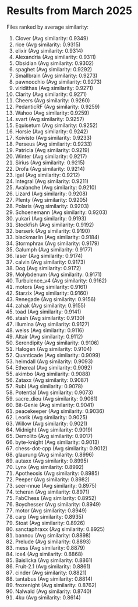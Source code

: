 # Results from March 2025

Files ranked by average similarity:
1. Clover (Avg similarity: 0.9349)
2. rice (Avg similarity: 0.9315)
3. elixir (Avg similarity: 0.9314)
4. Alexandria (Avg similarity: 0.9311)
5. Obsidian (Avg similarity: 0.9302)
6. spaghet (Avg similarity: 0.9292)
7. Smallbrain (Avg similarity: 0.9273)
8. pawnocchio (Avg similarity: 0.9273)
9. viridithas (Avg similarity: 0.9271)
10. Clarity (Avg similarity: 0.9271)
11. Cheers (Avg similarity: 0.9260)
12. PedanticRF (Avg similarity: 0.9259)
13. Wahoo (Avg similarity: 0.9259)
14. svart (Avg similarity: 0.9257)
15. Equisetum (Avg similarity: 0.9252)
16. Horsie (Avg similarity: 0.9242)
17. Koivisto (Avg similarity: 0.9233)
18. Perseus (Avg similarity: 0.9233)
19. Patricia (Avg similarity: 0.9219)
20. Winter (Avg similarity: 0.9217)
21. Sirius (Avg similarity: 0.9215)
22. Drofa (Avg similarity: 0.9214)
23. igel (Avg similarity: 0.9212)
24. Integral (Avg similarity: 0.9211)
25. Avalanche (Avg similarity: 0.9210)
26. Lizard (Avg similarity: 0.9208)
27. Plenty (Avg similarity: 0.9205)
28. Polaris (Avg similarity: 0.9203)
29. Schoenemann (Avg similarity: 0.9203)
30. yukari (Avg similarity: 0.9193)
31. Stockfish (Avg similarity: 0.9192)
32. berserk (Avg similarity: 0.9190)
33. blackmarlin (Avg similarity: 0.9184)
34. Stormphrax (Avg similarity: 0.9179)
35. Galumph (Avg similarity: 0.9177)
36. laser (Avg similarity: 0.9174)
37. calvin (Avg similarity: 0.9173)
38. Dog (Avg similarity: 0.9172)
39. Molybdenum (Avg similarity: 0.9171)
40. Turbulence_v4 (Avg similarity: 0.9162)
41. motors (Avg similarity: 0.9161)
42. Starzix (Avg similarity: 0.9160)
43. Renegade (Avg similarity: 0.9156)
44. zahak (Avg similarity: 0.9155)
45. toad (Avg similarity: 0.9141)
46. stash (Avg similarity: 0.9130)
47. illumina (Avg similarity: 0.9127)
48. weiss (Avg similarity: 0.9116)
49. Altair (Avg similarity: 0.9112)
50. Serendipity (Avg similarity: 0.9106)
51. Halogen (Avg similarity: 0.9104)
52. Quanticade (Avg similarity: 0.9099)
53. heimdall (Avg similarity: 0.9093)
54. Ethereal (Avg similarity: 0.9092)
55. akimbo (Avg similarity: 0.9088)
56. Zataxx (Avg similarity: 0.9087)
57. Rubi (Avg similarity: 0.9078)
58. Potential (Avg similarity: 0.9073)
59. sacre_dieu (Avg similarity: 0.9061)
60. Bit-Genie (Avg similarity: 0.9041)
61. peacekeeper (Avg similarity: 0.9036)
62. Leorik (Avg similarity: 0.9025)
63. Willow (Avg similarity: 0.9021)
64. Midnight (Avg similarity: 0.9019)
65. Demolito (Avg similarity: 0.9017)
66. byte-knight (Avg similarity: 0.9013)
67. chess-dot-cpp (Avg similarity: 0.9012)
68. glaurung (Avg similarity: 0.8996)
69. autaxx (Avg similarity: 0.8995)
70. Lynx (Avg similarity: 0.8992)
71. Apotheosis (Avg similarity: 0.8985)
72. Peeper (Avg similarity: 0.8982)
73. seer-nnue (Avg similarity: 0.8975)
74. tcheran (Avg similarity: 0.8971)
75. FabChess (Avg similarity: 0.8952)
76. Boychesser (Avg similarity: 0.8949)
77. motor (Avg similarity: 0.8949)
78. carp (Avg similarity: 0.8935)
79. Stoat (Avg similarity: 0.8926)
80. sanctaphraxx (Avg similarity: 0.8925)
81. bannou (Avg similarity: 0.8898)
82. Prelude (Avg similarity: 0.8893)
83. mess (Avg similarity: 0.8879)
84. ice4 (Avg similarity: 0.8868)
85. Baislicka (Avg similarity: 0.8861)
86. Fruit-2.1 (Avg similarity: 0.8861)
87. cinder (Avg similarity: 0.8821)
88. tantabus (Avg similarity: 0.8814)
89. frozenight (Avg similarity: 0.8762)
90. Nalwald (Avg similarity: 0.8740)
91. 4ku (Avg similarity: 0.8614)
